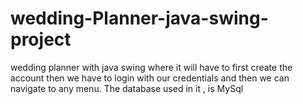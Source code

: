 # wedding-Planner-java-swing-project
wedding planner with java swing where it will have to first create the account then we have to login with our credentials and then we can navigate to any menu.
The database used in it , is MySql
